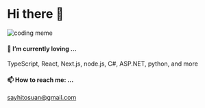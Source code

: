 # Hi there 👋





![coding meme](https://media.giphy.com/media/XKRl6oeQDUepI6Su9h/giphy.gif)

#### 🌱 I’m currently loving ...
  TypeScript, React, Next.js, node.js, C#, ASP.NET, python, and more
#### 📫 How to reach me: ...
  sayhitosuan@gmail.com
